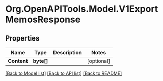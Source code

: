 # Org.OpenAPITools.Model.V1ExportMemosResponse

## Properties

Name | Type | Description | Notes
------------ | ------------- | ------------- | -------------
**Content** | **byte[]** |  | [optional] 

[[Back to Model list]](../README.md#documentation-for-models) [[Back to API list]](../README.md#documentation-for-api-endpoints) [[Back to README]](../README.md)

